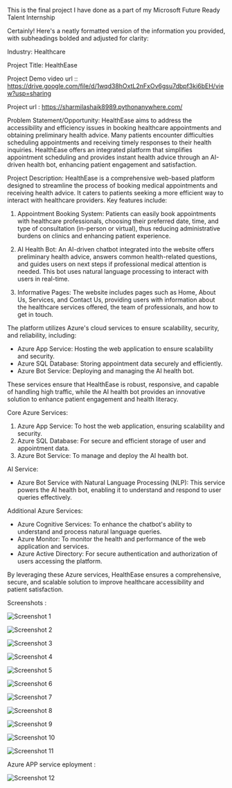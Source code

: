 This is the final project I have done  as a part of my Microsoft Future Ready Talent Internship 



Certainly! Here's a neatly formatted version of the information you provided, with subheadings bolded and adjusted for clarity:

Industry: Healthcare

Project Title: HealthEase

Project Demo video url ::  https://drive.google.com/file/d/1wqd38hOxtL2nFxOv6gsu7dbpf3ki6bEH/view?usp=sharing

Project url : https://sharmilashaik8989.pythonanywhere.com/

Problem Statement/Opportunity:
HealthEase aims to address the accessibility and efficiency issues in booking healthcare appointments and obtaining preliminary health advice. Many patients encounter difficulties scheduling appointments and receiving timely responses to their health inquiries. HealthEase offers an integrated platform that simplifies appointment scheduling and provides instant health advice through an AI-driven health bot, enhancing patient engagement and satisfaction.

Project Description:
HealthEase is a comprehensive web-based platform designed to streamline the process of booking medical appointments and receiving health advice. It caters to patients seeking a more efficient way to interact with healthcare providers. Key features include:

1. Appointment Booking System: Patients can easily book appointments with healthcare professionals, choosing their preferred date, time, and type of consultation (in-person or virtual), thus reducing administrative burdens on clinics and enhancing patient experience.

2. AI Health Bot: An AI-driven chatbot integrated into the website offers preliminary health advice, answers common health-related questions, and guides users on next steps if professional medical attention is needed. This bot uses natural language processing to interact with users in real-time.

3. Informative Pages: The website includes pages such as Home, About Us, Services, and Contact Us, providing users with information about the healthcare services offered, the team of professionals, and how to get in touch.

The platform utilizes Azure's cloud services to ensure scalability, security, and reliability, including:

- Azure App Service: Hosting the web application to ensure scalability and security.
- Azure SQL Database: Storing appointment data securely and efficiently.
- Azure Bot Service: Deploying and managing the AI health bot.

These services ensure that HealthEase is robust, responsive, and capable of handling high traffic, while the AI health bot provides an innovative solution to enhance patient engagement and health literacy.

Core Azure Services:
1. Azure App Service: To host the web application, ensuring scalability and security.
2. Azure SQL Database: For secure and efficient storage of user and appointment data.
3. Azure Bot Service: To manage and deploy the AI health bot.

AI Service:
- Azure Bot Service with Natural Language Processing (NLP): This service powers the AI health bot, enabling it to understand and respond to user queries effectively.

Additional Azure Services:
- Azure Cognitive Services: To enhance the chatbot's ability to understand and process natural language queries.
- Azure Monitor: To monitor the health and performance of the web application and services.
- Azure Active Directory: For secure authentication and authorization of users accessing the platform.

By leveraging these Azure services, HealthEase ensures a comprehensive, secure, and scalable solution to improve healthcare accessibility and patient satisfaction.

Screenshots : 


![Screenshot 1](https://github.com/sharmilashaik218/frt_Project/raw/a4e5a192bf308741dce0636b981720088198c8e0/Screenshot%202024-06-14%20223943.png)


![Screenshot 2](https://github.com/sharmilashaik218/frt_Project/raw/a4e5a192bf308741dce0636b981720088198c8e0/Screenshot%202024-06-14%20224006.png)


![Screenshot 3](https://github.com/sharmilashaik218/frt_Project/raw/a4e5a192bf308741dce0636b981720088198c8e0/Screenshot%202024-06-14%20224018.png)


![Screenshot 4](https://github.com/sharmilashaik218/frt_Project/raw/a4e5a192bf308741dce0636b981720088198c8e0/Screenshot%202024-06-14%20224036.png)


![Screenshot 5](https://github.com/sharmilashaik218/frt_Project/raw/a4e5a192bf308741dce0636b981720088198c8e0/Screenshot%202024-06-14%20224045.png)


![Screenshot 6](https://github.com/sharmilashaik218/frt_Project/raw/a4e5a192bf308741dce0636b981720088198c8e0/Screenshot%202024-06-14%20224052.png)


![Screenshot 7](https://github.com/sharmilashaik218/frt_Project/raw/a4e5a192bf308741dce0636b981720088198c8e0/Screenshot%202024-06-14%20224106.png)


![Screenshot 8](https://github.com/sharmilashaik218/frt_Project/raw/a4e5a192bf308741dce0636b981720088198c8e0/Screenshot%202024-06-14%20224117.png)


![Screenshot 9](https://github.com/sharmilashaik218/frt_Project/raw/a4e5a192bf308741dce0636b981720088198c8e0/Screenshot%202024-06-14%20224143.png)


![Screenshot 10](https://github.com/sharmilashaik218/frt_Project/raw/a4e5a192bf308741dce0636b981720088198c8e0/Screenshot%202024-06-14%20224216.png)


![Screenshot 11](https://github.com/sharmilashaik218/frt_Project/raw/a4e5a192bf308741dce0636b981720088198c8e0/Screenshot%202024-06-14%20224248.png)


Azure APP service eployment : 


![Screenshot 12](https://github.com/sharmilashaik218/frt_Project/raw/a4e5a192bf308741dce0636b981720088198c8e0/Screenshot%202024-06-15%20134107.png)

